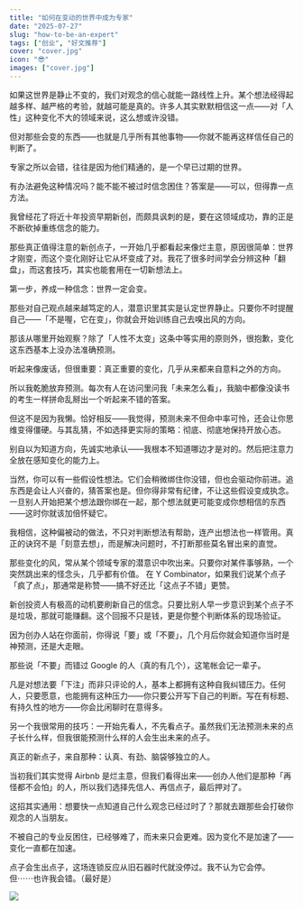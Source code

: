 ```yaml
---
title: "如何在变动的世界中成为专家"
date: "2025-07-27"
slug: "how-to-be-an-expert"
tags: ["创业", "好文推荐"]
cover: "cover.jpg"
icon: "😎"
images: ["cover.jpg"]
---
```

如果这世界是静止不变的，我们对观念的信心就能一路线性上升。某个想法经得起越多样、越严格的考验，就越可能是真的。许多人其实默默相信这一点——对「人性」这种变化不大的领域来说，这么想或许没错。



但对那些会变的东西——也就是几乎所有其他事物——你就不能再这样信任自己的判断了。



专家之所以会错，往往是因为他们精通的，是一个早已过期的世界。



有办法避免这种情况吗？能不能不被过时信念困住？答案是——可以，但得靠一点方法。



我曾经花了将近十年投资早期新创，而颇具讽刺的是，要在这领域成功，靠的正是不断砍掉重练信念的能力。



那些真正值得注意的新创点子，一开始几乎都看起来像烂主意，原因很简单：世界才刚变，而这个变化刚好让它从坏变成了对。我花了很多时间学会分辨这种「翻盘」，而这套技巧，其实也能套用在一切新想法上。



第一步，养成一种信念：世界一定会变。



那些对自己观点越来越笃定的人，潜意识里其实是认定世界静止。只要你不时提醒自己——「不是喔，它在变」，你就会开始训练自己去嗅出风的方向。



那该从哪里开始观察？除了「人性不太变」这条中等实用的原则外，很抱歉，变化这东西基本上没办法准确预测。



听起来像废话，但很重要：真正重要的变化，几乎从来都来自意料之外的方向。



所以我乾脆放弃预测。每次有人在访问里问我「未来怎么看」，我脑中都像没读书的考生一样拼命乱掰出一个听起来不错的答案。



但这不是因为我懒。恰好相反——我觉得，预测未来不但命中率可怜，还会让你思维变得僵硬。与其乱猜，不如选择更实际的策略：彻底、彻底地保持开放心态。



别自以为知道方向，先诚实地承认——我根本不知道哪边才是对的。然后把注意力全放在感知变化的能力上。



当然，你可以有一些假设性想法。它们会稍微绑住你没错，但也会驱动你前进。追东西是会让人兴奋的，猜答案也是。但你得非常有纪律，不让这些假设变成执念。
一旦别人开始把某个想法跟你绑在一起，那个想法就更可能变成你想相信的东西——这时你就该加倍怀疑它。



我相信，这种偏被动的做法，不只对判断想法有帮助，连产出想法也一样管用。真正的诀窍不是「刻意去想」，而是解决问题时，不打断那些莫名冒出来的直觉。



那些变化的风，常从某个领域专家的潜意识中吹出来。只要你对某件事够熟，一个突然跳出来的怪念头，几乎都有价值。
在 Y Combinator，如果我们说某个点子「疯了点」，那通常是称赞——搞不好还比「这点子不错」更赞。



新创投资人有极高的动机要刷新自己的信念。只要比别人早一步意识到某个点子不是垃圾，那就可能赚翻。这个回报不只是钱，更是你整个判断体系的现场验证。



因为创办人站在你面前，你得说「要」或「不要」，几个月后你就会知道你当时是神预测，还是大走眼。



那些说「不要」而错过 Google 的人（真的有几个），这笔帐会记一辈子。



凡是对想法要「下注」而非只评论的人，基本上都拥有这种自我纠错压力。任何人，只要愿意，也能拥有这种压力——你只要公开写下自己的判断。写在有标题、有持久性的地方——你会比闲聊时在意得多。



另一个我很常用的技巧：一开始先看人，不先看点子。虽然我们无法预测未来的点子长什么样，但我很能预测什么样的人会生出未来的点子。



真正的新点子，来自那种：认真、有劲、脑袋够独立的人。



当初我们其实觉得 Airbnb 是烂主意，但我们看得出来——创办人他们是那种「再怪都不会怕」的人，所以我们选择先信人、再信点子，最后押对了。



这招其实通用：想要快一点知道自己什么观念已经过时了？那就去跟那些会打破你观念的人当朋友。



不被自己的专业反困住，已经够难了，而未来只会更难。因为变化不是加速了——变化一直都在加速。



点子会生出点子，这场连锁反应从旧石器时代就没停过。我不认为它会停。
但⋯⋯也许我会错。（最好是）




![](https://prod-files-secure.s3.us-west-2.amazonaws.com/112d0858-5090-4d34-a606-b75eb8d65fd2/46476355-9cf3-4e99-9b7a-3531bc426380/1000202064.png?X-Amz-Algorithm=AWS4-HMAC-SHA256&X-Amz-Content-Sha256=UNSIGNED-PAYLOAD&X-Amz-Credential=ASIAZI2LB466ZJEQK5YT%2F20250826%2Fus-west-2%2Fs3%2Faws4_request&X-Amz-Date=20250826T151346Z&X-Amz-Expires=3600&X-Amz-Security-Token=IQoJb3JpZ2luX2VjEB8aCXVzLXdlc3QtMiJIMEYCIQD4WmAGWiiHXMyyb9iEY5EEw%2F2Uy98OhfyfWiELxFcrqAIhANOHo0XTTtwTKZaG4bfQr5OqKEgjgxor3bYKJ4pP5HT%2FKv8DCHgQABoMNjM3NDIzMTgzODA1IgzSxyPS47BvPaPQNRkq3AMhrcjd387ljjfi%2Fui5oAZnk4zUg46CstzGXb3AtRvG%2B%2FBpENqERm66W2SivDzMzVoO92r9oTfKDfy1I38bIYJQKG9zOHKSuK5D2lpos%2Bj%2B2QcSUgO8yHcUIYcUZXpoxmYUS%2FfGFuAmLwQM0mr20FTYgTWEjY80AadqeGCYin%2F1LJmyNcEMCf27bfr6gES0A%2FkOgSOxtVTT%2F0OB%2Fr5TLxZPX7dnwUshj8gCavIoOOHHEAdCyBAlaS053v78hqvhVLtV85qssj4ajypoEnBc29pOLn3y4%2Bh3W61CkgM94ragoWRdmLzGsYB0xWQ2q90ZFwr%2BuinWvDN11uaBLLV9L7QaVP7wT0LaGZfyQEjme1jCF6%2B83q7SwC%2F%2B7DXJqZgY35ZS98DFOXDnJqLJ9uXxTGwtY7m3pYn7tHDx7%2FRzCppAAxlB9J4LmSwpX5Y75lvO7umszF5BrQvA2RiNaCHcANPiYle5GVM0NWhwd%2BY%2BStfB77eDq1ZCNIhegvx2Xf3QYulC5CSFlqC0z%2Fv576k4%2FaX%2B1gxfpmOTVx50F71mfEez81w5sI1rK4wvwas7z6ZHFREcYCgJZMi6VxRizno3GufpEGfkZrAatBY7pxiTbvb4vXet6x8npGUwlD8oYDCQnbfFBjqkAULVU4b7d%2BC%2BLZ8CgNg%2BeUqQe0s3Vq7Y4z7BrrfGIvgIIwTo0eEWerMiBsuWSa6dctagmFuEemaM79L8s114HdvFMs8x5J1RZJGDlVkPVxn669Wwl6feDAFy%2Fmpi0XvievApsiUbMG2SQ6uIQ6F0d%2FQocLqPtlofjX3I%2FENFbrR0647OPwpz4YqkfiJSsJ0Qjkan32YSq6qpbWMSS9sMyCxov41f&X-Amz-Signature=9ed492c9dd7cdfebbf8cc4d29744fb8bc43d57e82cddad39faa74668b983625b&X-Amz-SignedHeaders=host&x-amz-checksum-mode=ENABLED&x-id=GetObject)

